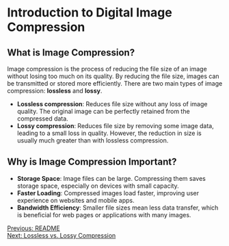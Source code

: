 # Introduction to Digital Image Compression

## What is Image Compression?
Image compression is the process of reducing the file size of an image without losing too much on its quality. By reducing the file size, images can be transmitted or stored more efficiently. There are two main types of image compression: **lossless** and **lossy**.

- **Lossless compression**: Reduces file size without any loss of image quality. The original image can be perfectly retained from the compressed data.
- **Lossy compression**: Reduces file size by removing some image data, leading to a small loss in quality. However, the reduction in size is usually much greater than with lossless compression.

## Why is Image Compression Important?
- **Storage Space**: Image files can be large. Compressing them saves storage space, especially on devices with small capacity.
- **Faster Loading**: Compressed images load faster, improving user experience on websites and mobile apps.
- **Bandwidth Efficiency**: Smaller file sizes mean less data transfer, which is beneficial for web pages or applications with many images.

[Previous: README](README.md)  
[Next: Lossless vs. Lossy Compression](lossless_vs_lossy.md)

